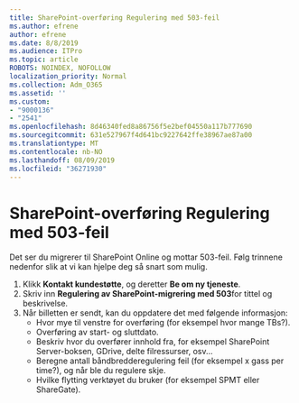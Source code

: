 ```yaml
---
title: SharePoint-overføring Regulering med 503-feil
ms.author: efrene
author: efrene
ms.date: 8/8/2019
ms.audience: ITPro
ms.topic: article
ROBOTS: NOINDEX, NOFOLLOW
localization_priority: Normal
ms.collection: Adm_O365
ms.assetid: ''
ms.custom:
- "9000136"
- "2541"
ms.openlocfilehash: 8d46340fed8a86756f5e2bef04550a117b777690
ms.sourcegitcommit: 631e527967f4d641bc9227642ffe38967ae87a00
ms.translationtype: MT
ms.contentlocale: nb-NO
ms.lasthandoff: 08/09/2019
ms.locfileid: "36271930"
---
```

# <a name="sharepoint-migration-throttling-with-503-errors"></a>SharePoint-overføring Regulering med 503-feil

Det ser du migrerer til SharePoint Online og mottar 503-feil. Følg trinnene nedenfor slik at vi kan hjelpe deg så snart som mulig. 

1. Klikk **Kontakt kundestøtte**, og deretter **Be om ny tjeneste**.
2. Skriv inn **Regulering av SharePoint-migrering med 503**for tittel og beskrivelse.
3. Når billetten er sendt, kan du oppdatere det med følgende informasjon:
    - Hvor mye til venstre for overføring (for eksempel hvor mange TBs?).
    - Overføring av start- og sluttdato.
    - Beskriv hvor du overfører innhold fra, for eksempel SharePoint Server-boksen, GDrive, delte filressurser, osv...
    - Beregne antall båndbredderegulering feil (for eksempel x gass per time?), og når ble du regulere skje.
    - Hvilke flytting verktøyet du bruker (for eksempel SPMT eller ShareGate).


